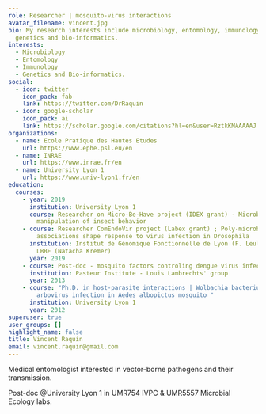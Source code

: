 ```yaml
---
role: Researcher | mosquito-virus interactions
avatar_filename: vincent.jpg
bio: My research interests include microbiology, entomology, immunology,
  genetics and bio-informatics.
interests:
  - Microbiology
  - Entomology
  - Immunology
  - Genetics and Bio-informatics.
social:
  - icon: twitter
    icon_pack: fab
    link: https://twitter.com/DrRaquin
  - icon: google-scholar
    icon_pack: ai
    link: https://scholar.google.com/citations?hl=en&user=RztkKMAAAAAJ
organizations:
  - name: Ecole Pratique des Hautes Etudes
    url: https://www.ephe.psl.eu/en
  - name: INRAE
    url: https://www.inrae.fr/en
  - name: University Lyon 1
    url: https://www.univ-lyon1.fr/en
education:
  courses:
    - year: 2019
      institution: University Lyon 1
      course: Researcher on Micro-Be-Have project (IDEX grant) - Microbial
        manipulation of insect behavior
    - course: Researcher ComEndoVir project (Labex grant) ; Poly-microbial
        associations shape response to virus infection in Drosophila
      institution: Institut de Génomique Fonctionnelle de Lyon (F. Leulier) - UMR5558
        LBBE (Natacha Kremer)
      year: 2019
    - course: Post-doc - mosquito factors controling dengue virus infection
      institution: Pasteur Institute - Louis Lambrechts' group
      year: 2013
    - course: "Ph.D. in host-parasite interactions | Wolbachia bacterium impacts
        arbovirus infection in Aedes albopictus mosquito "
      institution: University Lyon 1
      year: 2012
superuser: true
user_groups: []
highlight_name: false
title: Vincent Raquin
email: vincent.raquin@gmail.com
---
```

Medical entomologist interested in vector-borne pathogens and their transmission.

Post-doc @University Lyon 1 in UMR754 IVPC & UMR5557 Microbial Ecology labs.